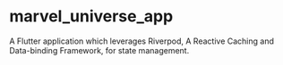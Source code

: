 # marvel_universe_app
A Flutter application which leverages Riverpod, A Reactive Caching and Data-binding Framework, for state management.
